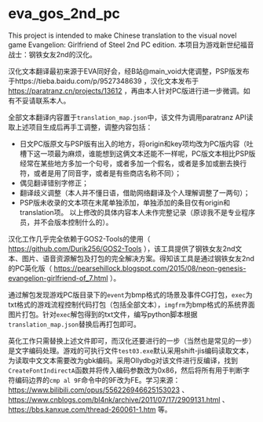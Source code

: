 # eva_gos_2nd_pc
This project is intended to make Chinese translation to the visual novel game Evangelion: Girlfriend of Steel 2nd PC edition.
本项目为游戏新世纪福音战士：钢铁女友2nd的汉化。

汉化文本翻译最初来源于EVA同好会，经B站@main_void大佬调整，PSP版发布于https://tieba.baidu.com/p/9527348639 ，汉化文本发布于 https://paratranz.cn/projects/13612 ，再由本人针对PC版进行进一步微调。如有不妥请联系本人。

全部文本翻译内容置于`translation_map.json`中，该文件为调用paratranz API读取上述项目生成后再手工调整，调整内容包括：
- 日文PC版原文与PSP版有出入的地方，将origin和key项均改为PC版内容（吐槽下这一项最为麻烦，谁能想到这俩文本还能不一样呢，PC版文本相比PSP版经常在某些地方多加一个句号，或者多加一个假名，或者是多加或删去换行符，或者是用了同音字，或者是有些商店名称不同）；
- 偶见翻译错别字修正；
- 翻译歧义调整（本人并不懂日语，借助网络翻译及个人理解调整了一两句）；
- PSP版未收录的文本项在末尾单独添加，单独添加的条目仅有origin和translation项。
以上修改的具体内容本人未作完整记录（原谅我不是专业程序员，并不会版本控制什么的）。

汉化工作几乎完全依赖于GOS2-Tools的使用（ https://github.com/Durik256/GOS2-Tools ），该工具提供了钢铁女友2nd文本、图片、语音资源解包及打包的完全解决方案。得知该工具是通过钢铁女友2nd的PC英化版（ https://pearsehillock.blogspot.com/2015/08/neon-genesis-evangelion-girlfriend-of_7.html ）。

通过解包发现游戏PC版目录下的`event`为bmp格式的场景及事件CG打包，`exec`为txt格式的游戏流程控制代码打包（包括全部文本），`imgfrm`为bmp格式的系统界面图片打包。针对`exec`解包得到的txt文件，编写python脚本根据`translation_map.json`替换后再打包即可。

英化工作只需替换上述文件即可，而汉化还要进行的一步（当然也是常见的一步）是文字编码处理。游戏的可执行文件`test03.exe`默认采用shift-jis编码读取文本，为读取中文文本需要改为gbk编码。采用Ollydbg对该文件进行反编译，找到`CreateFontIndirectA`函数并将传入编码参数改为0x86，然后将所有用于判断字符编码边界的`cmp al 9F`命令中的9F改为FE。学习来源： https://www.bilibili.com/opus/556226946625153023 、 https://www.cnblogs.com/bl4nk/archive/2011/07/17/2909131.html 、 https://bbs.kanxue.com/thread-260061-1.htm 等。
